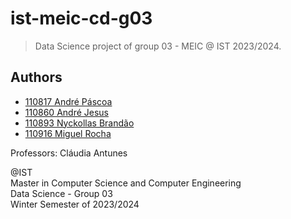 # ist-meic-cd-g03

> Data Science project of group 03 - MEIC @ IST 2023/2024.

## Authors

- [110817 André Páscoa](https://github.com/devandrepascoa)
- [110860 André Jesus](https://github.com/andre-j3sus)
- [110893 Nyckollas Brandão](https://github.com/Nyckoka)
- [110916 Miguel Rocha](https://github.com/MiguelRocha2001)

Professors: Cláudia Antunes

@IST<br>
Master in Computer Science and Computer Engineering<br>
Data Science - Group 03<br>
Winter Semester of 2023/2024
